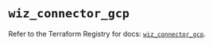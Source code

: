 # `wiz_connector_gcp`

Refer to the Terraform Registry for docs: [`wiz_connector_gcp`](https://registry.terraform.io/providers/axtongrams/wiz/1.2.5/docs/resources/connector_gcp).
